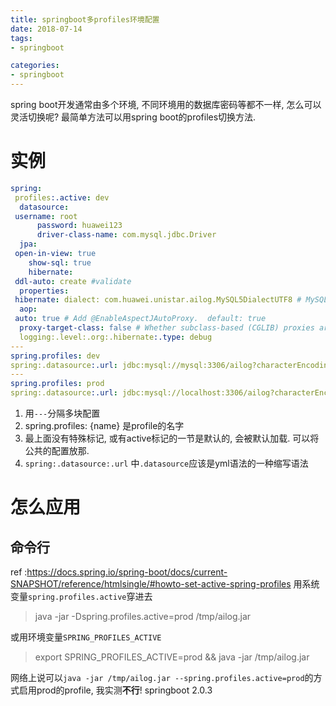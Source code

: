 ```yaml
---
title: springboot多profiles环境配置
date: 2018-07-14
tags:
- springboot

categories:
- springboot
---
```

spring boot开发通常由多个环境, 不同环境用的数据库密码等都不一样, 怎么可以灵活切换呢? 最简单方法可以用spring boot的profiles切换方法.
<!--more-->
# 实例
```yml
spring:  
 profiles:.active: dev  
  datasource:  
 username: root  
      password: huawei123  
      driver-class-name: com.mysql.jdbc.Driver  
  jpa:  
 open-in-view: true  
    show-sql: true  
    hibernate:  
 ddl-auto: create #validate  
  properties:  
 hibernate: dialect: com.huawei.unistar.ailog.MySQL5DialectUTF8 # MySQL5DialectUTF8  
  aop:  
 auto: true # Add @EnableAspectJAutoProxy.  default: true  
  proxy-target-class: false # Whether subclass-based (CGLIB) proxies are to be created (true) as opposed to standard Java interface-based proxies (false).  
  logging:.level:.org:.hibernate:.type: debug  
---  
spring.profiles: dev  
spring:.datasource:.url: jdbc:mysql://mysql:3306/ailog?characterEncoding=utf-8&useSSL=false  
---  
spring.profiles: prod  
spring:.datasource:.url: jdbc:mysql://localhost:3306/ailog?characterEncoding=utf-8&useSSL=false
```
1. 用`---`分隔多块配置
2. spring.profiles: {name} 是profile的名字
3. 最上面没有特殊标记, 或有active标记的一节是默认的, 会被默认加载. 可以将公共的配置放那.
4. `spring:.datasource:.url` 中`.datasource`应该是yml语法的一种缩写语法

# 怎么应用
## 命令行
ref :https://docs.spring.io/spring-boot/docs/current-SNAPSHOT/reference/htmlsingle/#howto-set-active-spring-profiles
用系统变量`spring.profiles.active`穿进去
>java -jar -Dspring.profiles.active=prod /tmp/ailog.jar

或用环境变量`SPRING_PROFILES_ACTIVE`
>export SPRING_PROFILES_ACTIVE=prod && java -jar /tmp/ailog.jar

 网络上说可以`java -jar /tmp/ailog.jar --spring.profiles.active=prod`的方式启用prod的profile, 我实测**不行**! springboot 2.0.3
